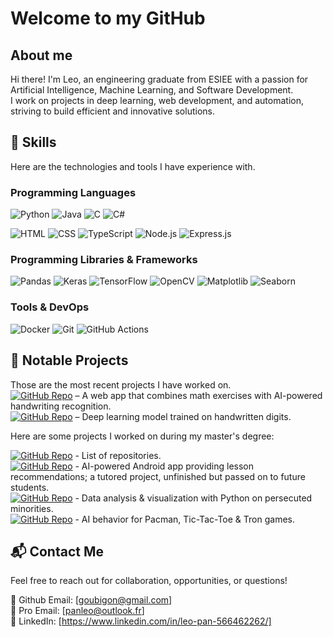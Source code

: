 # Welcome to my GitHub

## About me
Hi there! I'm Leo, an engineering graduate from ESIEE with a passion for Artificial Intelligence, Machine Learning, and Software Development.  
I work on projects in deep learning, web development, and automation, striving to build efficient and innovative solutions.

## 🔧 Skills
Here are the technologies and tools I have experience with.

### Programming Languages  
![Python](https://img.shields.io/badge/Python-3776AB?style=flat&logo=python&logoColor=white)
![Java](https://img.shields.io/badge/Java-007396?style=flat&logo=java&logoColor=white)
![C](https://img.shields.io/badge/C-A8B9CC?style=flat&logo=c&logoColor=white)
![C#](https://img.shields.io/badge/C%23-239120?style=flat&logo=csharp&logoColor=white)

![HTML](https://img.shields.io/badge/HTML5-E34F26?style=flat&logo=html5&logoColor=white)
![CSS](https://img.shields.io/badge/CSS3-1572B6?style=flat&logo=css3&logoColor=white)
![TypeScript](https://img.shields.io/badge/TypeScript-3178C6?style=flat&logo=typescript&logoColor=white)
![Node.js](https://img.shields.io/badge/Node.js-339933?style=flat&logo=nodedotjs&logoColor=white)
![Express.js](https://img.shields.io/badge/Express.js-000000?style=flat&logo=express&logoColor=white)


### Programming Libraries & Frameworks  
![Pandas](https://img.shields.io/badge/Pandas-150458?style=flat&logo=pandas&logoColor=white)
![Keras](https://img.shields.io/badge/Keras-D00000?style=flat&logo=keras&logoColor=white)
![TensorFlow](https://img.shields.io/badge/TensorFlow-FF6F00?style=flat&logo=tensorflow&logoColor=white)
![OpenCV](https://img.shields.io/badge/OpenCV-5C3EE8?style=flat&logo=opencv&logoColor=white)
![Matplotlib](https://img.shields.io/badge/Matplotlib-11557C?style=flat&logo=matplotlib&logoColor=white)
![Seaborn](https://img.shields.io/badge/Seaborn-1F77B4?style=flat&logo=seaborn&logoColor=white)  

### Tools & DevOps  
![Docker](https://img.shields.io/badge/Docker-2496ED?style=flat&logo=docker&logoColor=white)
![Git](https://img.shields.io/badge/Git-F05032?style=flat&logo=git&logoColor=white)
![GitHub Actions](https://img.shields.io/badge/GitHub%20Actions-2088FF?style=flat&logo=githubactions&logoColor=white)  

## 📌 Notable Projects
Those are the most recent projects I have worked on.  
[![GitHub Repo](https://img.shields.io/badge/GitHub-Repo-blue?style=flat&logo=github)](https://github.com/Goubigon/focus-flow)  – A web app that combines math exercises with AI-powered handwriting recognition.  
[![GitHub Repo](https://img.shields.io/badge/GitHub-Repo-blue?style=flat&logo=github)](https://github.com/Goubigon/MNIST-Server)  – Deep learning model trained on handwritten digits.

Here are some projects I worked on during my master's degree:  

[![GitHub Repo](https://img.shields.io/badge/GitHub-Repo-blue?style=flat&logo=github)](https://github.com/LeoPanEsiee?tab=repositories) - List of repositories.  
[![GitHub Repo](https://img.shields.io/badge/GitHub-Repo-blue?style=flat&logo=github)](https://github.com/LeoPanEsiee/ATELIERS) - AI-powered Android app providing lesson recommendations; a tutored project, unfinished but passed on to future students.  
[![GitHub Repo](https://img.shields.io/badge/GitHub-Repo-blue?style=flat&logo=github)](https://github.com/LeoPanEsiee/PythonProject) - Data analysis & visualization with Python on persecuted minorities.    
[![GitHub Repo](https://img.shields.io/badge/GitHub-Repo-blue?style=flat&logo=github)](https://github.com/LeoPanEsiee/E3-PythonIA) - AI behavior for Pacman, Tic-Tac-Toe & Tron games.

<!--
## 🎯 Stats
![GitHub Stats](https://github-readme-stats.vercel.app/api?username=Goubigon&show_icons=true&theme=dark)
![GitHub Streak](https://github-readme-streak-stats.herokuapp.com/?user=Goubigon&theme=dark)
-->


## 📬 Contact Me
Feel free to reach out for collaboration, opportunities, or questions!

📧 Github Email: [goubigon@gmail.com]  
📧 Pro Email: [panleo@outlook.fr]  
🔗 LinkedIn: [https://www.linkedin.com/in/leo-pan-566462262/]


